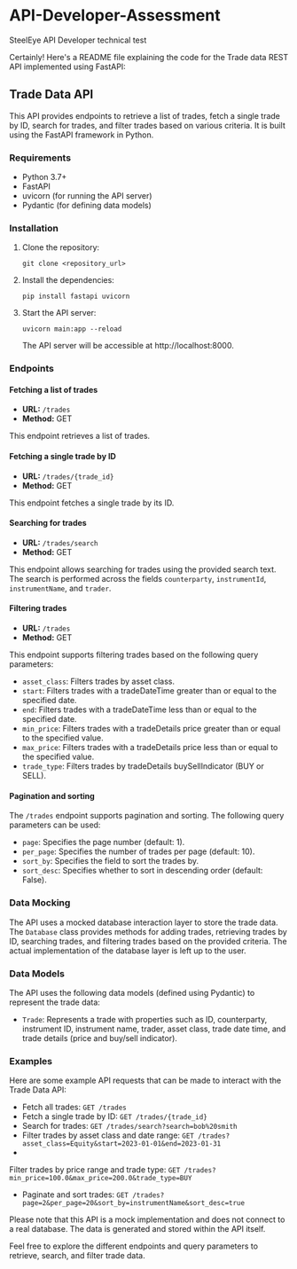 # API-Developer-Assessment
SteelEye API Developer technical test

Certainly! Here's a README file explaining the code for the Trade data REST API implemented using FastAPI:

## Trade Data API

This API provides endpoints to retrieve a list of trades, fetch a single trade by ID, search for trades, and filter trades based on various criteria. It is built using the FastAPI framework in Python.

### Requirements

- Python 3.7+
- FastAPI
- uvicorn (for running the API server)
- Pydantic (for defining data models)

### Installation

1. Clone the repository:

   ```
   git clone <repository_url>
   ```

2. Install the dependencies:

   ```
   pip install fastapi uvicorn
   ```

3. Start the API server:

   ```
   uvicorn main:app --reload
   ```

   The API server will be accessible at http://localhost:8000.

### Endpoints

#### Fetching a list of trades

- **URL:** `/trades`
- **Method:** GET

This endpoint retrieves a list of trades.

#### Fetching a single trade by ID

- **URL:** `/trades/{trade_id}`
- **Method:** GET

This endpoint fetches a single trade by its ID.

#### Searching for trades

- **URL:** `/trades/search`
- **Method:** GET

This endpoint allows searching for trades using the provided search text. The search is performed across the fields `counterparty`, `instrumentId`, `instrumentName`, and `trader`.

#### Filtering trades

- **URL:** `/trades`
- **Method:** GET

This endpoint supports filtering trades based on the following query parameters:

- `asset_class`: Filters trades by asset class.
- `start`: Filters trades with a tradeDateTime greater than or equal to the specified date.
- `end`: Filters trades with a tradeDateTime less than or equal to the specified date.
- `min_price`: Filters trades with a tradeDetails price greater than or equal to the specified value.
- `max_price`: Filters trades with a tradeDetails price less than or equal to the specified value.
- `trade_type`: Filters trades by tradeDetails buySellIndicator (BUY or SELL).

#### Pagination and sorting

The `/trades` endpoint supports pagination and sorting. The following query parameters can be used:

- `page`: Specifies the page number (default: 1).
- `per_page`: Specifies the number of trades per page (default: 10).
- `sort_by`: Specifies the field to sort the trades by.
- `sort_desc`: Specifies whether to sort in descending order (default: False).

### Data Mocking

The API uses a mocked database interaction layer to store the trade data. The `Database` class provides methods for adding trades, retrieving trades by ID, searching trades, and filtering trades based on the provided criteria. The actual implementation of the database layer is left up to the user.

### Data Models

The API uses the following data models (defined using Pydantic) to represent the trade data:

- `Trade`: Represents a trade with properties such as ID, counterparty, instrument ID, instrument name, trader, asset class, trade date time, and trade details (price and buy/sell indicator).

### Examples

Here are some example API requests that can be made to interact with the Trade Data API:

- Fetch all trades: `GET /trades`
- Fetch a single trade by ID: `GET /trades/{trade_id}`
- Search for trades: `GET /trades/search?search=bob%20smith`
- Filter trades by asset class and date range: `GET /trades?asset_class=Equity&start=2023-01-01&end=2023-01-31`
-

 Filter trades by price range and trade type: `GET /trades?min_price=100.0&max_price=200.0&trade_type=BUY`
- Paginate and sort trades: `GET /trades?page=2&per_page=20&sort_by=instrumentName&sort_desc=true`

Please note that this API is a mock implementation and does not connect to a real database. The data is generated and stored within the API itself.

Feel free to explore the different endpoints and query parameters to retrieve, search, and filter trade data.
